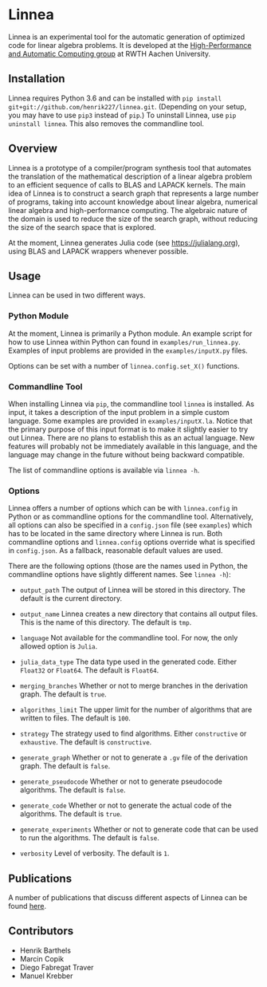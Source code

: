 # Linnea

Linnea is an experimental tool for the automatic generation of optimized code for linear algebra problems. It is developed at the [High-Performance and Automatic Computing group](http://hpac.rwth-aachen.de) at RWTH Aachen University.

## Installation

Linnea requires Python 3.6 and can be installed with `pip install git+git://github.com/henrik227/linnea.git`. (Depending on your setup, you may have to use `pip3` instead of `pip`.) To uninstall Linnea, use `pip uninstall linnea`. This also removes the commandline tool.

## Overview

Linnea is a prototype of a compiler/program synthesis tool that automates the translation of the mathematical description of a linear algebra problem to an efficient sequence of calls to BLAS and LAPACK kernels. The main idea of Linnea is to construct a search graph that represents a large number of programs, taking into account knowledge about linear algebra, numerical linear algebra and high-performance computing. The algebraic nature of the domain is used to reduce the size of the search graph, without reducing the size of the search space that is explored.

At the moment, Linnea generates Julia code (see https://julialang.org), using BLAS and LAPACK wrappers whenever possible.

## Usage

Linnea can be used in two different ways.

### Python Module

At the moment, Linnea is primarily a Python module. An example script for how to use Linnea within Python can found in `examples/run_linnea.py`. Examples of input problems are provided in the `examples/inputX.py` files.

Options can be set with a number of `linnea.config.set_X()` functions.

### Commandline Tool

When installing Linnea via `pip`, the commandline tool `linnea` is installed. As input, it takes a description of the input problem in a simple custom language. Some examples are provided in `examples/inputX.la`. Notice that the primary purpose of this input format is to make it slightly easier to try out Linnea. There are no plans to establish this as an actual language. New features will probably not be immediately available in this language, and the language may change in the future without being backward compatible.

The list of commandline options is available via `linnea -h`.

### Options

Linnea offers a number of options which can be with `linnea.config` in Python or as commandline options for the commandline tool. Alternatively, all options can also be specified in a `config.json` file (see `examples`) which has to be located in the same directory where Linnea is run. Both commandline options and `linnea.config` options override what is specified in `config.json`. As a fallback, reasonable default values are used.

There are the following options (those are the names used in Python, the commandline options have slightly different names. See `linnea -h`):

* `output_path` The output of Linnea will be stored in this directory. The default is the current directory.

* `output_name` Linnea creates a new directory that contains all output files. This is the name of this directory. The default is `tmp`.

* `language` Not available for the commandline tool. For now, the only allowed option is `Julia`.

* `julia_data_type` The data type used in the generated code. Either `Float32` or `Float64`. The default is `Float64`.

* `merging_branches` Whether or not to merge branches in the derivation graph. The default is `true`.

* `algorithms_limit` The upper limit for the number of algorithms that are written to files. The default is `100`.

* `strategy` The strategy used to find algorithms. Either `constructive` or `exhaustive`. The default is `constructive`.

* `generate_graph` Whether or not to generate a `.gv` file of the derivation graph. The default is `false`.

* `generate_pseudocode` Whether or not to generate pseudocode algorithms. The default is `false`.

* `generate_code` Whether or not to generate the actual code of the algorithms. The default is `true`.

* `generate_experiments` Whether or not to generate code that can be used to run the algorithms. The default is `false`.

* `verbosity` Level of verbosity. The default is `1`.

## Publications

A number of publications that discuss different aspects of Linnea can be found [here](http://hpac.rwth-aachen.de/publications/author/Barthels).

## Contributors

* Henrik Barthels
* Marcin Copik
* Diego Fabregat Traver
* Manuel Krebber
